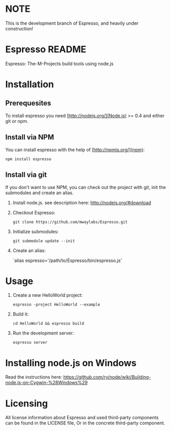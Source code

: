 NOTE
====

This is the development branch of Espresso, and heavily under construction!

Espresso README
===============

Espresso: The-M-Projects build tools using node.js


Installation
============

Prerequesites
-------------

To install espresso you need [http://nodejs.org/](Node.js) >= 0.4 and either git or npm.

Install via NPM
----------------

You can install espresso with the help of [http://npmjs.org/](npm):

    npm install espresso

Install via git
---------------

If you don't want to use NPM, you can check out the project with git, init the submodules and create an alias.

1. Install node.js. see description here: http://nodejs.org/#download
2. Checkout Espresso:

    `git clone https://github.com/mwaylabs/Espresso.git`

3. Initialize submodules:

    `git submodule update --init`

4. Create an alias:

    `alias espresso='/path/to/Espresso/bin/espresso.js'

Usage
=====

1. Create a new HelloWorld project:
    
    `espresso -project HelloWorld --example`

2. Build it:
    
    `cd HelloWorld && espresso build`

3. Run the development server:

    `espresso server`


Installing node.js on Windows
=============================

Read the instructions here:
https://github.com/ry/node/wiki/Building-node.js-on-Cygwin-%28Windows%29

Licensing
=========

All license information about Espresso and used third-party components can be found in the LICENSE file,
Or in the concrete third-party component.
